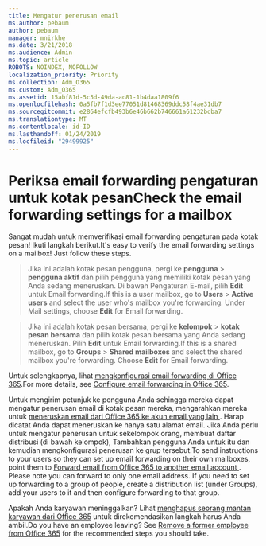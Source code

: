 ```yaml
---
title: Mengatur penerusan email
ms.author: pebaum
author: pebaum
manager: mnirkhe
ms.date: 3/21/2018
ms.audience: Admin
ms.topic: article
ROBOTS: NOINDEX, NOFOLLOW
localization_priority: Priority
ms.collection: Adm_O365
ms.custom: Adm_O365
ms.assetid: 15abf81d-5c5d-49da-ac81-1b4daa1809f6
ms.openlocfilehash: 0a5fb7f1d3ee77051d81468369ddc58f4ae31db7
ms.sourcegitcommit: e2864efcfb493b6e46b662b746661a61232bdba7
ms.translationtype: MT
ms.contentlocale: id-ID
ms.lasthandoff: 01/24/2019
ms.locfileid: "29499925"
---
```

# <a name="check-the-email-forwarding-settings-for-a-mailbox"></a><span data-ttu-id="5493c-102">Periksa email forwarding pengaturan untuk kotak pesan</span><span class="sxs-lookup"><span data-stu-id="5493c-102">Check the email forwarding settings for a mailbox</span></span>

<span data-ttu-id="5493c-p101">Sangat mudah untuk memverifikasi email forwarding pengaturan pada kotak pesan! Ikuti langkah berikut.</span><span class="sxs-lookup"><span data-stu-id="5493c-p101">It's easy to verify the email forwarding settings on a mailbox! Just follow these steps.</span></span>
  
> <span data-ttu-id="5493c-p102">Jika ini adalah kotak pesan pengguna, pergi ke **pengguna** \> **pengguna aktif** dan pilih pengguna yang memiliki kotak pesan yang Anda sedang meneruskan. Di bawah Pengaturan E-mail, pilih **Edit** untuk Email forwarding.</span><span class="sxs-lookup"><span data-stu-id="5493c-p102">If this is a user mailbox, go to **Users** \> **Active users** and select the user who's mailbox you're forwarding. Under Mail settings, choose **Edit** for Email forwarding.</span></span> 
    
> <span data-ttu-id="5493c-p103">Jika ini adalah kotak pesan bersama, pergi ke **kelompok** \> **kotak pesan bersama** dan pilih kotak pesan bersama yang Anda sedang meneruskan. Pilih **Edit** untuk Email forwarding.</span><span class="sxs-lookup"><span data-stu-id="5493c-p103">If this is a shared mailbox, go to **Groups** \> **Shared mailboxes** and select the shared mailbox you're forwarding. Choose **Edit** for Email forwarding.</span></span> 
    
<span data-ttu-id="5493c-109">Untuk selengkapnya, lihat [mengkonfigurasi email forwarding di Office 365](https://support.office.com/en-us/article/Configure-email-forwarding-in-Office-365-ab5eb117-0f22-4fa7-a662-3a6bdb0add74).</span><span class="sxs-lookup"><span data-stu-id="5493c-109">For more details, see [Configure email forwarding in Office 365](https://support.office.com/en-us/article/Configure-email-forwarding-in-Office-365-ab5eb117-0f22-4fa7-a662-3a6bdb0add74).</span></span> 
  
<span data-ttu-id="5493c-p104">Untuk mengirim petunjuk ke pengguna Anda sehingga mereka dapat mengatur penerusan email di kotak pesan mereka, mengarahkan mereka untuk [meneruskan email dari Office 365 ke akun email yang lain ](https://support.office.com/en-us/article/Forward-email-from-Office-365-to-another-email-account-1ed4ee1e-74f8-4f53-a174-86b748ff6a0e). Harap dicatat Anda dapat meneruskan ke hanya satu alamat email. Jika Anda perlu untuk mengatur penerusan untuk sekelompok orang, membuat daftar distribusi (di bawah kelompok), Tambahkan pengguna Anda untuk itu dan kemudian mengkonfigurasi penerusan ke grup tersebut.</span><span class="sxs-lookup"><span data-stu-id="5493c-p104">To send instructions to your users so they can set up email forwarding on their own mailboxes, point them to [Forward email from Office 365 to another email account ](https://support.office.com/en-us/article/Forward-email-from-Office-365-to-another-email-account-1ed4ee1e-74f8-4f53-a174-86b748ff6a0e). Please note you can forward to only one email address. If you need to set up forwarding to a group of people, create a distribution list (under Groups), add your users to it and then configure forwarding to that group.</span></span>
  
<span data-ttu-id="5493c-p105">Apakah Anda karyawan meninggalkan? Lihat [menghapus seorang mantan karyawan dari Office 365](https://support.office.com/article/https://support.office.com/en-us/article/Remove-a-former-employee-from-Office-365-44d96212-4d90-4027-9aa9-a95eddb367d1.aspx) untuk direkomendasikan langkah harus Anda ambil.</span><span class="sxs-lookup"><span data-stu-id="5493c-p105">Do you have an employee leaving? See [Remove a former employee from Office 365](https://support.office.com/article/https://support.office.com/en-us/article/Remove-a-former-employee-from-Office-365-44d96212-4d90-4027-9aa9-a95eddb367d1.aspx) for the recommended steps you should take.</span></span> 
  

